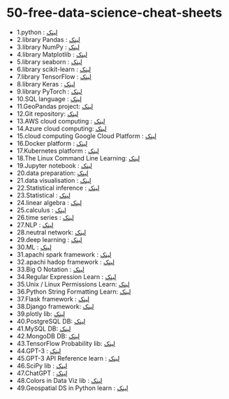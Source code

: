 # 50-free-data-science-cheat-sheets
- 1.python : [لینک](https://www.pythoncheatsheet.org/)
- 2.library Pandas : [لینک](https://pandas.pydata.org/Pandas_Cheat_Sheet.pdf)
- 3.library NumPy : [لینک](https://s3.amazonaws.com/assets.datacamp.com/blog_assets/Numpy_Python_Cheat_Sheet.pdf)
- 4.library Matplotlib : [لینک](https://s3.amazonaws.com/assets.datacamp.com/blog_assets/Python_Matplotlib_Cheat_Sheet.pdf)
- 5.library seaborn : [لینک](https://s3.amazonaws.com/assets.datacamp.com/blog_assets/Python_Seaborn_Cheat_Sheet.pdf)
- 6.library scikit-learn : [لینک](https://s3.amazonaws.com/assets.datacamp.com/blog_assets/Python_Seaborn_Cheat_Sheet.pdf)
- 7.library TensorFlow : [لینک](https://www.altoros.com/blog/tensorflow-cheat-sheet/)
- 8.library Keras : [لینک](https://www.datacamp.com/cheat-sheet/keras-cheat-sheet-neural-networks-in-python)
- 9.library PyTorch : [لینک](https://www.sznajdman.com/wp-content/uploads/2018/02/pytorch-cheat.jpg)
- 10.SQL language : [لینک](https://www.sqltutorial.org/sql-cheat-sheet/)
- 11.GeoPandas project: [لینک](https://github.com/prasunkgupta/python-cheat-sheets/blob/master/geopandas-shapely-geopy.ipynb)
- 12.Git repository: [لینک](https://education.github.com/git-cheat-sheet-education.pdf)
- 13.AWS cloud computing : [لینک](https://tutorialsdojo.com/aws-cheat-sheets/)
- 14.Azure cloud computing: [لینک](https://tutorialsdojo.com/microsoft-azure-cheat-sheets/)
- 15.cloud computing Google Cloud Platform : [لینک](https://cloud.google.com/blog/products/gcp/5-google-cloud-product-cheat-sheets-2021)
- 16.Docker platform : [لینک](https://dockerlabs.collabnix.com/docker/cheatsheet/)
- 17.Kubernetes platform : [لینک](https://kubernetes.io/docs/reference/kubectl/quick-reference/)
- 18.The Linux Command Line Learning: [لینک](https://cheatography.com/davechild/cheat-sheets/linux-command-line/)
- 19.Jupyter notebook : [لینک](https://www.datacamp.com/cheat-sheet/jupyter-notebook-cheat-sheet)
- 20.data preparation: [لینک](https://www.rstudio.com/wp-content/uploads/2015/02/data-wrangling-cheatsheet.pdf)
- 21.data visualisation : [لینک](https://www.data-to-viz.com/)
- 22.Statistical inference : [لینک](https://web.mit.edu/~csvoss/Public/usabo/stats_handout.pdf)
- 23.Statistical : [لینک](https://static1.squarespace.com/static/54bf3241e4b0f0d81bf7ff36/t/55e9494fe4b011aed10e48e5/1441352015658/probability_cheatsheet.pdf)
- 24.linear algebra : [لینک](https://souravsengupta.com/cds2016/lectures/Savov_Notes.pdf)
- 25.calculus : [لینک](https://tutorial.math.lamar.edu/pdf/Calculus_Cheat_Sheet_All.pdf)
- 26.time series : [لینک](https://raw.githubusercontent.com/rstudio/cheatsheets/main/time-series.pdf)
- 27.NLP : [لینک](https://www.kdnuggets.com/2022/12/top-5-nlp-cheat-sheets-beginners-professional.html)
- 28.neutral network: [لینک](https://stanford.edu/~shervine/teaching/cs-229/cheatsheet-deep-learning)
- 29.deep learning : [لینک](https://medium.com/hackernoon/deep-learning-cheat-sheet-25421411e460)
- 30.ML : [لینک](https://www.datacamp.com/cheat-sheet/machine-learning-cheat-sheet)
- 31.apachi spark framework : [لینک](https://s3.amazonaws.com/assets.datacamp.com/blog_assets/PySpark_Cheat_Sheet_Python.pdf)
- 32.apachi hadop framework : [لینک](https://medium.com/geekculture/hdfs-commands-cheat-sheet-1cd7bf22e795)
- 33.Big O Notation : [لینک](https://www.bigocheatsheet.com/)
- 34.Regular Expression Learn : [لینک](https://www.rexegg.com/regex-quickstart.html)
- 35.Unix / Linux Permissions Learn: [لینک](https://www.thegeekdiary.com/linux-file-directory-permissions-cheat-sheet/)
- 36.Python String Formatting Learn: [لینک](https://www.pythoncheatsheet.org/cheatsheet/manipulating-strings)
- 37.Flask framework : [لینک](https://s3.us-east-2.amazonaws.com/prettyprinted/flask_cheatsheet.pdf)
- 38.Django framework: [لینک](https://www.djangoproject.com/)
- 39.plotly lib: [لینک](https://www.datacamp.com/cheat-sheet/plotly-express-cheat-sheet)
- 40.PostgreSQL DB: [لینک](https://www.postgresqltutorial.com/postgresql-cheat-sheet/)
- 41.MySQL DB: [لینک](https://gist.github.com/bradtraversy/c831baaad44343cc945e76c2e30927b3)
- 42.MongoDB DB: [لینک](https://gist.github.com/bradtraversy/f407d642bdc3b31681bc7e56d95485b6)
- 43.TensorFlow Probability lib: [لینک](https://www.tensorflow.org/probability/api_docs/python/tfp/all_symbols)
- 44.GPT-3 : [لینک](https://platform.openai.com/docs/)
- 45.GPT-3 API Reference learn : [لینک](https://platform.openai.com/docs/api-reference/introduction)
- 46.SciPy lib : [لینک](https://www.datacamp.com/cheat-sheet/scipy-cheat-sheet-linear-algebra-in-python)
- 47.ChatGPT : [لینک](https://quickref.me/chatgpt.html)
- 48.Colors in Data Viz lib : [لینک](https://www.linkedin.com/feed/update/urn:li:activity:7052221566599729152/)
- 49.Geospatial DS in Python learn : [لینک](https://www.linkedin.com/feed/update/urn:li:activity:7043718063128555520/)
